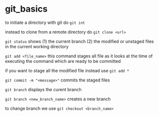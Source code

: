 # git_basics

to initiate a directory with git do ```git int```

instead to clone from a remote directory do ```git clone <url>```

```git status``` shows (1) the current branch (2) the modified or unstaged files in the current working directory

```git add <file_name>``` this command stages all file as it looks at the time of executing the command which are ready to be committed

if you want to stage all the modified file instead use ```git add *```

```git commit -m "<message>"``` commits the staged files

```git branch``` displays the curent branch

```git branch <new_branch_name>``` creates a new branch

to change branch we use ```git checkout <branch_name>```
